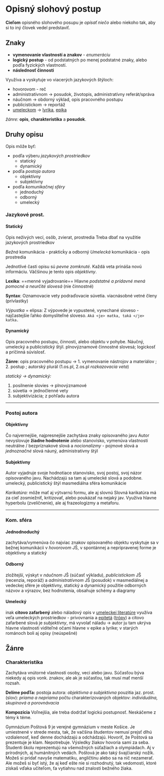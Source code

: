 # Opisný slohový postup

**Cieľom** opisného slohového posupu je *opísať niečo* alebo niekoho tak, aby si to iný človek vedel predstaviť.

## Znaky
- **vymenovanie vlastností a znakov** - *enumeráciu*
- **logický postup** - od podstatných po menej podstatné znaky, alebo podľa fyzických vlastností. 
- **následnosť činnosti**
 
Využíva a vyskytuje vo viacerých jazykových štýloch:
 - hovorovom - reč
 - administratívnom -> posudok, životopis, administratívny referát/správa
 - náučnom -> obdorný výklad, opis pracovného postupu
 - publicistickom -> reportáž
 - [umeleckom](umelecký%20štýl.md) -> [lyrika](lyrika.md), [epika](epika.md)

*žánre:* **opis**, **charakteristika** a **posudok**.

## Druhy opisu
Opis môže byť:
- podľa výberu *jazykových prostriedkov*
  - statický
  - dynamický
- podľa *postoja autora*
  - objektívny
  - subjektívny
- podľa *komunikačnej sféry*
  - jednoduchý
  - odborný
  - umelecký

### Jazykové prost.
#### Statický
Opis neživých vecí, osôb, zvierat, prostredia
Treba dbať na využitie jazykových prostriedkov

*Bežná* komunikácia - prakticḱy a odborný
*Umelecká* komunikácia - opis prostredia

Jednotlivé časti opisu sú *pevne zomknuté*. Každá veta prináša novú informáciu. 
Väčšinou je tento opis *objektívny*. 

**Lexika**: ==menné vyjadrovanie==
Hlavne *podstatné a prídavné mená*
*pomocné a neurčité slovesá* (nie činnostné)

**Syntax**:
Oznamovacie vety
podraďovacie súvetia.
viacnásobné vetné členy (prívlastky)

*Výpustka* = elipsa: Z výpovede je vypustené, vynechané sloveso - najčastejšie ľahko domysliteľné sloveso.
`Aká <je> matka, taká </je> katka.`


#### Dynamický
Opis pracovného postupu, činnosti, alebo objektu v pohybe. 
Náučný, umelecký a publicistický štýl.
plnovýznamové činnostné slovesá; logickosť a príčinná súvislosť.

**Žánre**: 
opis pracovného postupu -> 1. vymenovanie nástrojov a materiálov ; 2. postup ; autorský plurál (1.os.pl, 2.os.pl *rozkazovacia veta*)

*statický -> dynamický:*
 1. posilnenie slovies -> plnovýznamové
 2. súvetia -> jednočlenné vety
 3. subjektivizácia; z pohľadu autora

---
### Postoj autora

#### Objektívny
Čo najvernejšie, najpresnejšie zachytáva znaky opisovaného javu
Autor nevyslovuje **žiadne hodnotenie** alebo stanovisko, vymenúva vlastnosti
neutrálne / bezpríznakové slová a *nocionalizmy* - pojmové slová a *jednoznačné* slová
náuný, administratívny štýl

#### Subjektívny
Autor vyjadruje svoje hodnotiace stanovisko, svoj postoj, svoj názor opisovaného javu. 
Nachádzajú sa tam aj umelecké slová a podobne. 
umelecký, publicistický štýl
masmediálna sféra komunikácie

*Karikatúra:* 
môže mať aj výtvarnú formu, ale aj slovnú
Slovná karikatúra má za cieľ zosmiežniť, kritizovať, alebo poukázať na nejaký jav. 
Využíva hlavne hyperbolu (zveličnenie), ale aj frazeologizmy a metaforu.

---

### Kom. sféra
#### Jednodnoduchý
zachytáva/vymenúva čo najviac znakov opisovaného objektu
vyskytuje sa v bežnej komunikácii v *hovorovom* JŠ, v spontánnej a nepripravenej forme
je objektívny a statický

#### Odborný
zložitejší, výskyt v *náučnom* JŠ (súčasť výkladu), *publicistickom* JŠ (recenzia, reporáž) a *administratívnom* JŠ (posudok)
v masmediálnej a vedeckej sfére
je objektívny, statický a dynamický
použitie odborných názvov a výrazov, bez hodnotenia, obsahuje schémy a diagramy

#### Umelecký
inak **citovo zafarbený** alebo náladový opis
v [umeleckej literatúre](umelecký%20štýl.md)
využíva veľa umeleckých prostriedkov - privovnania a [epitetá](epiteton.md) ([trópy](trópy.md)) a citovo zafarbené slová
je *subjektívny*, má vyvolať náladu -> autor ju tam ukrýva
hlavne vlastnosti viditeľné očami
hlavne v epike a lyrike; v starých románoch boli aj opisy (neúspešné)


## Žánre

### Charakteristika
Zachytáva vnútorné vlastnosti osoby, veci alebo javu.
Súčasťou býva niekedy aj opis vonk. znakov, ale ak je súčasťou, tak musí mať menší rozsah.

**Delíme poďľa:**
postoja autora: *objektívna a subjektívna*
pouzitia jaz. prost. (slov): *priama a nepriama*
počtu charakterizovaných objektov: *individuálna, skupinová a porovnávacia*

**Kompozícia**
Voľnejšia, ale treba dodržať logickú postupnosť.
Neskáčeme z témy k téme.




Gymnázium Poštová 9 je verejné gymnázium v meste Košice.
Je umiestnené v strede mesta, tak, že vačšina študentov nemusí prejsť dlhú vzdialenosť, keď denne dochádzajú a odchádzajú.
Hovoriť, že Poštová sa prezentuje je klam. Nepotrebuje. Výsledky žiakov hovoria sami za seba.
Študenti školu reprezentujú na všemožných súťažiach a olympiádach. Aj v prírodných, aj humánitných vedách.
Poštová je ako taký švajčiarský nožík. Možeš si pridať navyše matematiku, angličtinu alebo sa na nič nezamerať.
Ale možeš si byť istý, že aj keď ešte nie si rozhodnutý, tak vedomosti, ktoré získaš vďaka učiteľom, ťa vytiahnu nad znalosti bežného žiaka.
